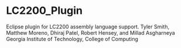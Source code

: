 # LC2200_Plugin
Eclipse plugin for LC2200 assembly language support.
Tyler Smith, Matthew Moreno, Dhiraj Patel, Robert Hensey, and Millad Asgharneya
Georgia Institute of Technology, College of Computing
